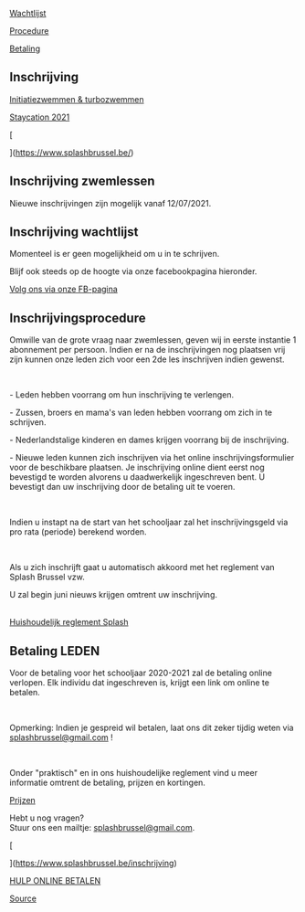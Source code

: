 [Wachtlijst](https://www.splashbrussel.be/inschrijving)

[Procedure](https://www.splashbrussel.be/inschrijving)

[Betaling](https://www.splashbrussel.be/inschrijving)

Inschrijving
------------

[Initiatiezwemmen & turbozwemmen](https://www.splashbrussel.be/initiatiezwemmen-turbozwemmen)

[Staycation 2021](https://www.splashbrussel.be/staycation)

[

](https://www.splashbrussel.be/)

Inschrijving zwemlessen
-----------------------

Nieuwe inschrijvingen zijn mogelijk vanaf 12/07/2021.

Inschrijving wachtlijst
-----------------------

Momenteel is er geen mogelijkheid om u in te schrijven.

Blijf ook steeds op de hoogte via onze facebookpagina hieronder. 

[Volg ons via onze FB-pagina](http://www.facebook.com/splashbrusselvzw)

Inschrijvingsprocedure
----------------------

Omwille van de grote vraag naar zwemlessen, geven wij in eerste instantie 1 abonnement per persoon. Indien er na de inschrijvingen nog plaatsen vrij zijn kunnen onze leden zich voor een 2de les inschrijven indien gewenst.

​

\- Leden hebben voorrang om hun inschrijving te verlengen.

\- Zussen, broers en mama's van leden hebben voorrang om zich in te schrijven.

\- Nederlandstalige kinderen en dames krijgen voorrang bij de inschrijving.

\- Nieuwe leden kunnen zich inschrijven via het online inschrijvingsformulier voor de beschikbare plaatsen. Je inschrijving online dient eerst nog bevestigd te worden alvorens u daadwerkelijk ingeschreven bent. U bevestigt dan uw inschrijving door de betaling uit te voeren.

​

Indien u instapt na de start van het schooljaar zal het inschrijvingsgeld via pro rata (periode) berekend worden.

​

Als u zich inschrijft gaat u automatisch akkoord met het reglement van Splash Brussel vzw.

U zal begin juni nieuws krijgen omtrent uw inschrijving.   
 

[Huishoudelijk reglement Splash](https://dcdde5ee-49b8-4d91-86e4-7e78718b2672.filesusr.com/ugd/71aa3a_eea5adfa982f40deb50d6a6d03e4e86d.pdf)

Betaling LEDEN
--------------

Voor de betaling voor het schooljaar 2020-2021 zal de betaling online verlopen. Elk individu dat ingeschreven is, krijgt een link om online te betalen. 

​

Opmerking: Indien je gespreid wil betalen, laat ons dit zeker tijdig weten via [splashbrussel@gmail.com](mailto:splashbrussel@gmail.com) !

​

Onder "praktisch" en in ons huishoudelijke reglement vind u meer informatie omtrent de betaling, prijzen en kortingen.

[Prijzen](https://www.splashbrussel.be/praktisch)

Hebt u nog vragen?  
Stuur ons een mailtje: [splashbrussel@gmail.com](mailto:splashbrussel@gmail.com).

[

](https://www.splashbrussel.be/inschrijving)

[HULP ONLINE BETALEN](https://www.splashbrussel.be/hulp-online-betalen)

[Source](https://www.splashbrussel.be/inschrijving)